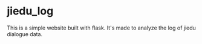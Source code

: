 # jiedu_log

This is a simple website built with flask. It's made to analyze the log of jiedu dialogue data.
